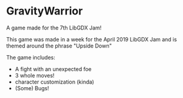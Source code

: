 # GravityWarrior
A game made for the 7th LibGDX Jam!

This game was made in a week for the April 2019 LibGDX Jam and is themed around the phrase "Upside Down"

The game includes:
 - A fight with an unexpected foe
 - 3 whole moves!
 - character customization (kinda)
 - (Some) Bugs!

